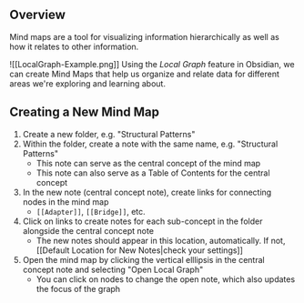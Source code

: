 ## Overview

Mind maps are a tool for visualizing information hierarchically as well as how it relates to other information.

![[LocalGraph-Example.png]]
Using the *Local Graph* feature in Obsidian, we can create Mind Maps that help us organize and relate data for different areas we're exploring and learning about.

## Creating a New Mind Map

1. Create a new folder, e.g. "Structural Patterns"
2. Within the folder, create a note with the same name, e.g. "Structural Patterns"
	- This note can serve as the central concept of the mind map
	- This note can also serve as a Table of Contents for the central concept
3. In the new note (central concept note), create links for connecting nodes in the mind map
	- `[[Adapter]]`, `[[Bridge]]`, etc.
4. Click on links to create notes for each sub-concept in the folder alongside the central concept note
	- The new notes should appear in this location, automatically. If not, [[Default Location for New Notes|check your settings]]
5. Open the mind map by clicking the vertical elllipsis in the central concept note and selecting "Open Local Graph"
	- You can click on nodes to change the open note, which also updates the focus of the graph

 

